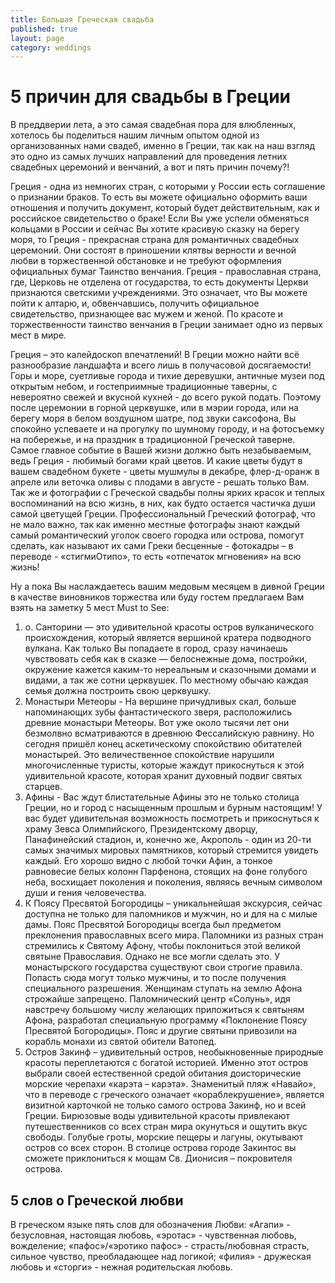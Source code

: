 ```yaml
---
title: Большая Греческая свадьба
published: true
layout: page
category: weddings
---
```


# 5 причин для свадьбы в Греции

В преддверии лета, а это самая свадебная пора для влюбленных, хотелось бы поделиться нашим личным опытом одной из организованных нами свадеб, именно в Греции, так как на наш взгляд это одно из самых лучших направлений для проведения летних свадебных церемоний и венчаний, а вот и пять причин почему?!

Греция - одна из немногих стран, с которыми у России есть соглашение о признании браков. То есть вы можете официально оформить ваши отношения и получить документ, который будет действительным, как и российское свидетельство о браке!
Если Вы уже успели обменяться кольцами в России и сейчас Вы хотите красивую сказку на берегу моря, то Греция - прекрасная страна для романтичных свадебных церемоний. Они состоят в приношении клятвы верности и вечной любви в торжественной обстановке и не требуют оформления официальных бумаг 
Таинство венчания. Греция - православная страна, где, Церковь не отделена от государства, то есть документы Церкви признаются светскими учреждениями. Это означает, что Вы можете пойти к алтарю, и, обвенчавшись, получить официальное свидетельство, признающее вас мужем и женой. По красоте и торжественности таинство венчания в Греции занимает одно из первых мест в мире.

Греция – это калейдоскоп впечатлений! В Греции можно найти всё разнообразие ландшафта и всего лишь в получасовой досягаемости! Горы и море, суетливые города и тихие деревушки, античные музеи под открытым небом, и гостеприимные традиционные таверны, с невероятно свежей и вкусной кухней - до всего рукой подать. Поэтому после церемонии в горной церквушке, или в мэрии города, или на берегу моря в белом воздушном шатре, под звуки саксофона, Вы спокойно успеваете и на прогулку по шумному городу, и на фотосъемку на побережье, и на праздник в традиционной Греческой таверне.
Самое главное событие в Вашей жизни должно быть незабываемым, ведь Греция - любимый богами край цветов. И какие цветы будут в вашем свадебном букете - цветы мушмулы в декабре, флер-д-оранж в апреле или веточка оливы с плодами в августе - решать только Вам. Так же и фотографии с Греческой свадьбы полны ярких красок и теплых воспоминаний на всю жизнь, в них, как будто остается частичка души самой цветущей Греции. Профессиональный Греческий фотограф, что не мало важно, так как именно местные фотографы знают каждый самый романтический уголок своего городка или острова, помогут сделать, как называют их сами Греки бесценные - фотокадры – в переводе - «стигмиОтипо», то есть «отпечаток мгновения» на всю жизнь!

Ну а пока Вы наслаждаетесь вашим медовым месяцем в дивной Греции в качестве виновников торжества или буду гостем  предлагаем Вам взять на заметку 5 мест Must to See: 

1. о. Санторини — это удивительной красоты остров вулканического происхождения, который является вершиной кратера подводного вулкана. Как только Вы попадаете в город, сразу начинаешь чувствовать себя как в сказке — белоснежные дома, постройки, окружение кажется каким-то нереальным и сказочными домами и видами, а так же сотни церквушек. По местному обычаю каждая семья должна построить свою церквушку. 
2. Монастыри Метеоры - На вершине причудливых скал, больше напоминающих зубы фантастического зверя, расположились древние монастыри Метеоры. Вот уже около тысячи лет они безмолвно всматриваются в древнюю Фессалийскую равнину. Но сегодня пришёл конец аскетическому спокойствию обитателей монастырей. Это величественное спокойствие нарушили многочисленные туристы, которые жаждут прикоснуться к этой удивительной красоте, которая хранит духовный подвиг святых старцев.
3. Афины - Вас ждут блистательные Афины это не только столица Греции, но и город с насыщенным прошлым и бурным настоящим! У вас будет удивительная возможность посмотреть и прикоснуться к храму Зевса Олимпийского, Президентскому дворцу, Панафинейский стадион, и, конечно же, Акрополь - один из 20-ти самых значимых мировых памятников, который стремится увидеть каждый. Его хорошо видно с любой точки Афин, а тонкое равновесие белых колонн Парфенона, стоящих на фоне голубого неба, восхищает поколения и поколения, являясь вечным символом души и гения человечества.
4. К Поясу Пресвятой Богородицы – уникальнейшая экскурсия, сейчас доступна не только для паломников и мужчин, но и для на с милые дамы. Пояс Пресвятой Богородицы всегда был предметом преклонения православных всего мира. Паломники из разных стран стремились к Святому Афону, чтобы поклониться этой великой святыне Православия. Однако не все могли сделать это. У монастырского государства существуют свои строгие правила. Попасть сюда могут только мужчины, и то после получения специального разрешения. Женщинам ступать на землю Афона строжайше запрещено. Паломнический центр «Солунь», идя навстречу большому числу желающих приложиться к святыням Афона, разработал специальную программу «Поклонение Поясу Пресвятой Богородицы». Пояс и другие святыни привозили на корабль монахи из святой обители Ватопед.
5. Остров Закинф – удивительный остров, необыкновенные природные красоты переплетаются с богатой историей. Именно этот остров выбрали своей естественной средой обитания доисторические морские черепахи «карэта – карэта». Знаменитый пляж «Навайо», что в переводе с греческого означает «кораблекрушение», является визитной карточкой не только самого острова Закинф, но и всей Греции. Бирюзовые воды удивительной красоты привлекают путешественников со всех стран мира окунуться и ощутить вкус свободы.
Голубые гроты,  морские пещеры и лагуны, окутывают остров со всех сторон.
В столице острова городе Закинтос вы сможете приклониться к мощам  Св. Дионисия – покровителя острова.


## 5 слов о Греческой любви

В греческом языке пять слов для обозначения Любви: «Агапи» - безусловная, настоящая любовь, «эротас» - чувственная любовь, вожделение; «пафос»/«эротико пафос» - страсть/любовная страсть, сильное чувство, преобладающее над логикой; «филия» - дружеская любовь и «сторги» - нежная родительская любовь.